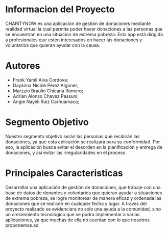 # Informacion del Proyecto
CHARITYNOW es una aplicación de gestión de donaciones mediante realidad virtual la cual permite poder hacer donaciones a las personas que se encuentran en una situación de extrema pobreza. Esta app está dirigida a profesionales que estén interesados en hacer las donaciones y voluntarios que quieran ayudar con la causa. 

# Autores
- Frank Yamil Alva Cordova;
- Dayanna Nicole Pérez Algoner;
- Marzzio Braulio Chicana Romero;
- Adrian Alonso Chavez Passuni;
- Angie Nayeli Ruiz Carhuamaca;

# Segmento Objetivo
Nuestro segmento objetivo serán las personas que recibirán las donaciones, ya que esta aplicación se realizará para su conformidad. Por eso, la aplicación busca evitar el desorden en la planificación y entrega de donaciones, y así evitar las irregularidades en el proceso.

# Principales Caracteristicas
Desarrollar una aplicación de gestión de donaciones, que trabaje con una base de datos de donantes y voluntarios que quieran ayudar a situaciones de extrema pobreza, se logre monitorear de manera eficaz y ordenada las donaciones que se realicen en cualquier fecha y lugar. 
A traves del proyecto realizado se evidenciara no solo una ayuda a la comunidad, sino un creciemiento tecnológico que se podra implementar a varias aplicaciones, ya que muchas de ella no cuentan con lo que nosotros proponemos.ad
